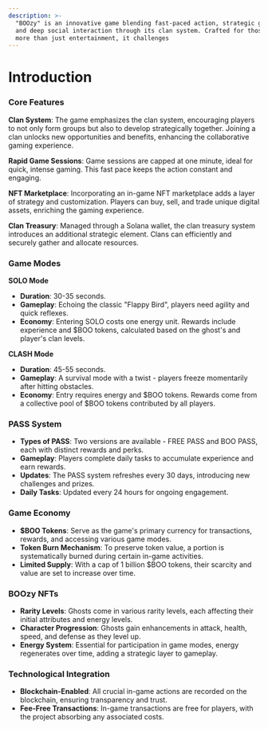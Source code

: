 ```yaml
---
description: >-
  "BOOzy" is an innovative game blending fast-paced action, strategic gameplay,
  and deep social interaction through its clan system. Crafted for those seeking
  more than just entertainment, it challenges
---
```


# Introduction

### Core Features

**Clan System**: The game emphasizes the clan system, encouraging players to not only form groups but also to develop strategically together. Joining a clan unlocks new opportunities and benefits, enhancing the collaborative gaming experience.

**Rapid Game Sessions**: Game sessions are capped at one minute, ideal for quick, intense gaming. This fast pace keeps the action constant and engaging.

**NFT Marketplace**: Incorporating an in-game NFT marketplace adds a layer of strategy and customization. Players can buy, sell, and trade unique digital assets, enriching the gaming experience.

**Clan Treasury**: Managed through a Solana wallet, the clan treasury system introduces an additional strategic element. Clans can efficiently and securely gather and allocate resources.

### Game Modes

**SOLO Mode**

* **Duration**: 30-35 seconds.
* **Gameplay**: Echoing the classic "Flappy Bird", players need agility and quick reflexes.
* **Economy**: Entering SOLO costs one energy unit. Rewards include experience and $BOO tokens, calculated based on the ghost's and player's clan levels.

**CLASH Mode**

* **Duration**: 45-55 seconds.
* **Gameplay**: A survival mode with a twist - players freeze momentarily after hitting obstacles.
* **Economy**: Entry requires energy and $BOO tokens. Rewards come from a collective pool of $BOO tokens contributed by all players.

### PASS System

* **Types of PASS**: Two versions are available - FREE PASS and BOO PASS, each with distinct rewards and perks.
* **Gameplay**: Players complete daily tasks to accumulate experience and earn rewards.
* **Updates**: The PASS system refreshes every 30 days, introducing new challenges and prizes.
* **Daily Tasks**: Updated every 24 hours for ongoing engagement.

### Game Economy

* **$BOO Tokens**: Serve as the game's primary currency for transactions, rewards, and accessing various game modes.
* **Token Burn Mechanism**: To preserve token value, a portion is systematically burned during certain in-game activities.
* **Limited Supply**: With a cap of 1 billion $BOO tokens, their scarcity and value are set to increase over time.

### BOOzy NFTs

* **Rarity Levels**: Ghosts come in various rarity levels, each affecting their initial attributes and energy levels.
* **Character Progression**: Ghosts gain enhancements in attack, health, speed, and defense as they level up.
* **Energy System**: Essential for participation in game modes, energy regenerates over time, adding a strategic layer to gameplay.

### Technological Integration

* **Blockchain-Enabled**: All crucial in-game actions are recorded on the blockchain, ensuring transparency and trust.
* **Fee-Free Transactions**: In-game transactions are free for players, with the project absorbing any associated costs.
